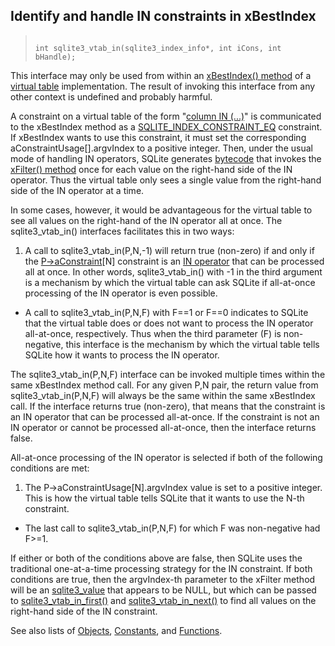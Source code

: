 ## Identify and handle IN constraints in xBestIndex




> ```
> 
> int sqlite3_vtab_in(sqlite3_index_info*, int iCons, int bHandle);
> 
> ```



This interface may only be used from within an
[xBestIndex() method](../vtab.html#xbestindex) of a [virtual table](../vtab.html) implementation.
The result of invoking this interface from any other context is
undefined and probably harmful.


A constraint on a virtual table of the form
"[column IN (...)](../lang_expr.html#in_op)" is
communicated to the xBestIndex method as a
[SQLITE\_INDEX\_CONSTRAINT\_EQ](../c3ref/c_index_constraint_eq.html) constraint. If xBestIndex wants to use
this constraint, it must set the corresponding
aConstraintUsage\[].argvIndex to a positive integer. Then, under
the usual mode of handling IN operators, SQLite generates [bytecode](../opcode.html)
that invokes the [xFilter() method](../vtab.html#xfilter) once for each value
on the right\-hand side of the IN operator. Thus the virtual table
only sees a single value from the right\-hand side of the IN operator
at a time.


In some cases, however, it would be advantageous for the virtual
table to see all values on the right\-hand of the IN operator all at
once. The sqlite3\_vtab\_in() interfaces facilitates this in two ways:


1. A call to sqlite3\_vtab\_in(P,N,\-1\) will return true (non\-zero)
if and only if the [P\-\>aConstraint](../c3ref/index_info.html)\[N] constraint
is an [IN operator](../lang_expr.html#in_op) that can be processed all at once. In other words,
sqlite3\_vtab\_in() with \-1 in the third argument is a mechanism
by which the virtual table can ask SQLite if all\-at\-once processing
of the IN operator is even possible.


- A call to sqlite3\_vtab\_in(P,N,F) with F\=\=1 or F\=\=0 indicates
to SQLite that the virtual table does or does not want to process
the IN operator all\-at\-once, respectively. Thus when the third
parameter (F) is non\-negative, this interface is the mechanism by
which the virtual table tells SQLite how it wants to process the
IN operator.



The sqlite3\_vtab\_in(P,N,F) interface can be invoked multiple times
within the same xBestIndex method call. For any given P,N pair,
the return value from sqlite3\_vtab\_in(P,N,F) will always be the same
within the same xBestIndex call. If the interface returns true
(non\-zero), that means that the constraint is an IN operator
that can be processed all\-at\-once. If the constraint is not an IN
operator or cannot be processed all\-at\-once, then the interface returns
false.


All\-at\-once processing of the IN operator is selected if both of the
following conditions are met:


1. The P\-\>aConstraintUsage\[N].argvIndex value is set to a positive
integer. This is how the virtual table tells SQLite that it wants to
use the N\-th constraint.


- The last call to sqlite3\_vtab\_in(P,N,F) for which F was
non\-negative had F\>\=1\.



If either or both of the conditions above are false, then SQLite uses
the traditional one\-at\-a\-time processing strategy for the IN constraint.
If both conditions are true, then the argvIndex\-th parameter to the
xFilter method will be an [sqlite3\_value](../c3ref/value.html) that appears to be NULL,
but which can be passed to [sqlite3\_vtab\_in\_first()](../c3ref/vtab_in_first.html) and
[sqlite3\_vtab\_in\_next()](../c3ref/vtab_in_first.html) to find all values on the right\-hand side
of the IN constraint.


See also lists of
 [Objects](../c3ref/objlist.html),
 [Constants](../c3ref/constlist.html), and
 [Functions](../c3ref/funclist.html).


